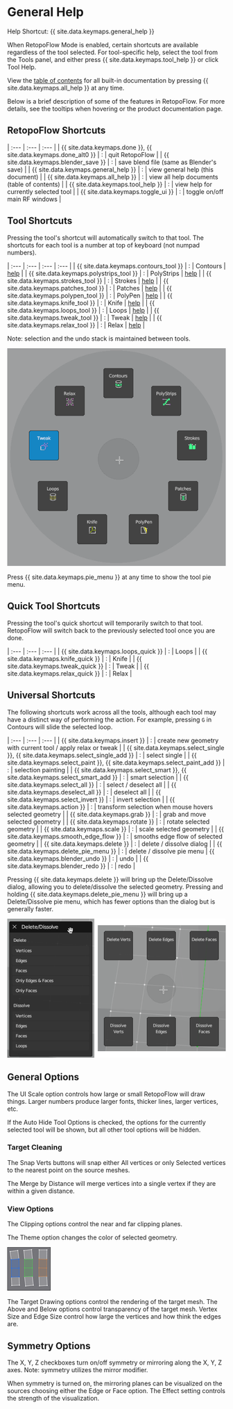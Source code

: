 # General Help

Help Shortcut: {{ site.data.keymaps.general_help }}

When RetopoFlow Mode is enabled, certain shortcuts are available regardless of the tool selected.
For tool-specific help, select the tool from the Tools panel, and either press {{ site.data.keymaps.tool_help }} or click Tool Help.

View the [table of contents](table_of_contents.md) for all built-in documentation by pressing {{ site.data.keymaps.all_help }} at any time.

Below is a brief description of some of the features in RetopoFlow.
For more details, see the tooltips when hovering or the product documentation page.


## RetopoFlow Shortcuts


| :--- | :--- | :--- |
| {{ site.data.keymaps.done }}, {{ site.data.keymaps.done_alt0 }} | : | quit RetopoFlow |
| {{ site.data.keymaps.blender_save }}   | : | save blend file (same as Blender's save) |
| {{ site.data.keymaps.general_help }}   | : | view general help (this document) |
| {{ site.data.keymaps.all_help }}       | : | view all help documents (table of contents) |
| {{ site.data.keymaps.tool_help }}      | : | view help for currently selected tool |
| {{ site.data.keymaps.toggle_ui }}      | : | toggle on/off main RF windows |

## Tool Shortcuts

Pressing the tool's shortcut will automatically switch to that tool.
The shortcuts for each tool is a number at top of keyboard (not numpad numbers).


| :--- | :--- | :--- | :--- |
| {{ site.data.keymaps.contours_tool }}   | : | Contours | [help](contours.md) |
| {{ site.data.keymaps.polystrips_tool }} | : | PolyStrips | [help](polystrips.md) |
| {{ site.data.keymaps.strokes_tool }}    | : | Strokes | [help](strokes.md) |
| {{ site.data.keymaps.patches_tool }}    | : | Patches | [help](patches.md) |
| {{ site.data.keymaps.polypen_tool }}    | : | PolyPen | [help](polypen.md) |
| {{ site.data.keymaps.knife_tool }}      | : | Knife | [help](knife.md) |
| {{ site.data.keymaps.loops_tool }}      | : | Loops | [help](loops.md) |
| {{ site.data.keymaps.tweak_tool }}      | : | Tweak | [help](tweak.md) |
| {{ site.data.keymaps.relax_tool }}      | : | Relax | [help](relax.md) |

Note: selection and the undo stack is maintained between tools.

![Pie menu](pie_menu.png)

Press {{ site.data.keymaps.pie_menu }} at any time to show the tool pie menu.


## Quick Tool Shortcuts

Pressing the tool's quick shortcut will temporarily switch to that tool.
RetopoFlow will switch back to the previously selected tool once you are done.


| :--- | :--- | :--- |
| {{ site.data.keymaps.loops_quick }} | : | Loops |
| {{ site.data.keymaps.knife_quick }} | : | Knife |
| {{ site.data.keymaps.tweak_quick }} | : | Tweak |
| {{ site.data.keymaps.relax_quick }} | : | Relax |


## Universal Shortcuts

The following shortcuts work across all the tools, although each tool may have a distinct way of performing the action.
For example, pressing `G` in Contours will slide the selected loop.


| :--- | :--- | :--- |
| {{ site.data.keymaps.insert }}                            | : | create new geometry with current tool / apply relax or tweak |
| {{ site.data.keymaps.select_single }}, {{ site.data.keymaps.select_single_add }}  | : | select single |
| {{ site.data.keymaps.select_paint }}, {{ site.data.keymaps.select_paint_add }}    | : | selection painting |
| {{ site.data.keymaps.select_smart }}, {{ site.data.keymaps.select_smart_add }}    | : | smart selection |
| {{ site.data.keymaps.select_all }}                        | : | select / deselect all |
| {{ site.data.keymaps.deselect_all }}                      | : | deselect all |
| {{ site.data.keymaps.select_invert }}                     | : | invert selection |
| {{ site.data.keymaps.action }}                            | : | transform selection when mouse hovers selected geometry |
| {{ site.data.keymaps.grab }}                              | : | grab and move selected geometry |
| {{ site.data.keymaps.rotate }}                            | : | rotate selected geometry |
| {{ site.data.keymaps.scale }}                             | : | scale selected geometry |
| {{ site.data.keymaps.smooth_edge_flow }}                  | : | smooths edge flow of selected geometry |
| {{ site.data.keymaps.delete }}                            | : | delete / dissolve dialog |
| {{ site.data.keymaps.delete_pie_menu }}                   | : | delete / dissolve pie menu
| {{ site.data.keymaps.blender_undo }}                      | : | undo |
| {{ site.data.keymaps.blender_redo }}                      | : | redo |

Pressing {{ site.data.keymaps.delete }} will bring up the Delete/Dissolve dialog, allowing you to delete/dissolve the selected geometry.
Pressing and holding {{ site.data.keymaps.delete_pie_menu }} will bring up a Delete/Dissolve pie menu, which has fewer options than the dialog but is generally faster.


![Delete dialog and pie menu](delete_dialog_pie.png)



## General Options

The UI Scale option controls how large or small RetopoFlow will draw things.
Larger numbers produce larger fonts, thicker lines, larger vertices, etc.

If the Auto Hide Tool Options is checked, the options for the currently selected tool will be shown, but all other tool options will be hidden.

<!-- The Maximize Area button will make the 3D view take up the entire Blender window, similar to pressing `Ctrl+Up` / `Shift+Space` / `Alt+F10`. -->




### Target Cleaning

The Snap Verts buttons will snap either All vertices or only Selected vertices to the nearest point on the source meshes.

The Merge by Distance will merge vertices into a single vertex if they are within a given distance.




### View Options

The Clipping options control the near and far clipping planes.

The Theme option changes the color of selected geometry.

![](help_themes.png)

The Target Drawing options control the rendering of the target mesh.
The Above and Below options control transparency of the target mesh.
Vertex Size and Edge Size control how large the vertices and how think the edges are.






## Symmetry Options

The X, Y, Z checkboxes turn on/off symmetry or mirroring along the X, Y, Z axes.
Note: symmetry utilizes the mirror modifier.

When symmetry is turned on, the mirroring planes can be visualized on the sources choosing either the Edge or Face option.
The Effect setting controls the strength of the visualization.